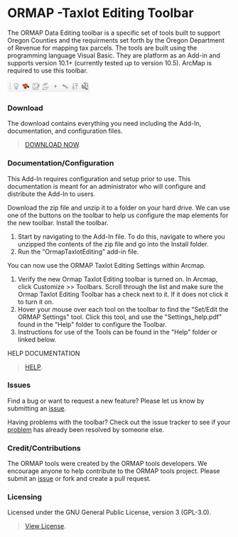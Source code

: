 # ORMAP -Taxlot Editing Toolbar

The ORMAP Data Editing toolbar is a specific set of tools built to support Oregon Counties and the requirments set forth by the Oregon Department of Revenue for mapping tax 
parcels.  The tools are built using the programming language Visual Basic.  They are platform as an Add-in and supports version 10.1+ (currently tested up to version 10.5). ArcMap is required 
to use this toolbar. 

![alt text](https://raw.githubusercontent.com/ORMAPtools/ORMAP-Data-Editing-Toolbar/OrmapToolbarAddIn_for_10_1/OrmapToolbar/Images/ORMAP%20Toolbar.png "Image of the toolbar")


### Download
The download contains everything you need including the Add-In, documentation, and configuration files.
> [DOWNLOAD NOW](https://github.com/ORMAPtools/ORMAP-Data-Editing-Toolbar/raw/OrmapToolbarAddIn_for_10_1/OrmapToolbar/Install/OrmapTaxlotEditing.esriAddIn).


### Documentation/Configuration

This Add-In requires configuration and setup prior to use.  This documentation is meant for an administrator who will configure and distribute the Add-In to users.   

Download the zip file and unzip it to a folder on your hard drive.  We can use one of the buttons on the toolbar to help us configure the map elements for the new toolbar. Install the toolbar.

1.	Start by navigating to the Add-In file.  To do this, navigate to where you unzipped the contents of the zip file and go into the Install folder.  
2.  Run the "OrmapTaxlotEditing" add-in file.


You can now use the ORMAP Taxlot Editing Settings within Arcmap.

1.	Verify the new Ormap Taxlot Editing toolbar is turned on.  In Arcmap, click Customize >> Toolbars.  Scroll through the list and make sure the Ormap Taxlot Editing Toolbar has a check next to it.  If it does not click it to turn it on. 
2.	Hover your mouse over each tool on the toolbar to find the "Set/Edit the ORMAP Settings" tool.  Click this tool, and use the "Settings_help.pdf" found in the "Help" folder to configure the Toolbar. 
3.  Instructions for use of the Tools can be found in the "Help" folder or linked below. 

HELP DOCUMENTATION

> [HELP](https://github.com/ORMAPtools/ORMAP-Data-Editing-Toolbar/blob/OrmapToolbarAddIn_for_10_1/OrmapToolbar/help/ORMAP%20Taxlot%20Editing%20Help.pdf).

### Issues
Find a bug or want to request a new feature?  Please let us know by submitting an [issue](https://github.com/ORMAPtools/ORMAP-Data-Editing-Toolbar/issues). 

Having problems with the toolbar? Check out the issue tracker to see if your [problem](https://github.com/ORMAPtools/ORMAP-Data-Editing-Toolbar/issues?utf8=%E2%9C%93&q=is%3Aissue) has already been resolved by someone else.

### Credit/Contributions
The ORMAP tools were created by the ORMAP tools developers.  We encourage anyone to help contribute to the ORMAP tools project.  Please submit an [issue](https://github.com/ORMAPtools/ORMAP-Data-Editing-Toolbar/issues) or fork and create a pull request.


### Licensing
Licensed under the GNU General Public License, version 3 (GPL-3.0).  
> [View License](https://github.com/ORMAPtools/ORMAP-Data-Editing-Toolbar/blob/master/LICENSE).
